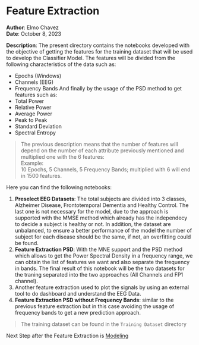 # Feature Extraction

**Author**:         Elmo Chavez\
**Date**:           October 8, 2023

**Description**:
The present directory contains the notebooks developed with the objective of getting the features for the training dataset that will be used to develop the Classifier Model. The features will be divided from the following characteristics of the data such as:
- Epochs (Windows)
- Channels (EEG)
- Frequency Bands
And finally by the usage of the PSD method to get features such as:
- Total Power
- Relative Power
- Average Power
- Peak to Peak
- Standard Deviation
- Spectral Entropy

> The previous description means that the number of features will depend on the number of each attribute previously mentioned and multiplied one with the 6 features:\
> Example:\
> 10 Epochs, 5 Channels, 5 Frequency Bands; multiplied with 6 will end in 1500 features. 

Here you can find the following notebooks:
1. **Preselect EEG Datasets**: The total subjects are divided into 3 classes, Alzheimer Disease, Frontotemporal Dementia and Healthy Control. The last one is not necessary for the model, due to the approach is supported with the MMSE method which already has the independecy to decide a subject is healthy or not. In addition, the dataset are unbalanced, to ensure a better performance of the model the number of subject for each disease should be the same, if not, an overfitting could be found.
2. **Feature Extraction PSD**: With the MNE support and the PSD method which allows to get the Power Spectral Density in a frequency range, we can obtain the list of features we want and also separate the frequency in bands. The final result of this notebook will be the two datasets for the traning separated into the two approaches (All Channels and FP1 channel).
3. Another feature extraction used to plot the signals by using an external tool to do dashboard and understand the EEG Data.
4. **Feature Extraction PSD without Frequency Bands**: similar to the previous feature extraction but in this case avoiding the usage of frequency bands to get a new prediction approach.

>The training dataset can be found in the `Training Dataset` directory

Next Step after the Feature Extraction is [Modeling](https://github.com/sobieddch90/mcd-udg-tfm-eeg-classification/blob/main/Modeling)